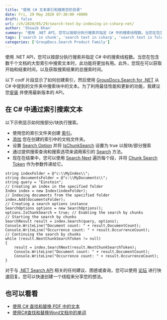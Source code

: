 ```yaml
---
title: "使用 C# 文本索引和搜索您的目录"
date: Fri, 29 May 2020 07:30:00 +0000
draft: false
url: /zh/2020/05/29/search-text-by-indexing-in-csharp-net/
author: 'Shoaib Khan'
summary: "使用 .NET API，您可以按部分执行搜索并指定 C# 中的搜索线程数。当您在包含数千个文档的大型索引中搜索文本时，此功能将更加有用。此外，您现在可以获取开始和结束时间，以及获取搜索结果的总搜索时间。"
tags: ['search in chunk', 'search text in csharp', 'search text in folders in csharp', 'search text in parts', 'text searching using csharp']
categories: ['GroupDocs.Search Product Family']
---
```


使用 .NET API，您可以按部分执行搜索并指定 C# 中的搜索线程数。当您在包含数千个文档的大型索引中搜索文本时，此功能将更加有用。此外，您现在可以获取开始和结束时间，以及获取搜索结果的总搜索时间。

以下 codf 片段显示了如何创建索引，然后使用 [GroupDocs.Search for .NET][1] 从 C# 中提到的文件夹中搜索块中的文本。为了利用最佳性能和更新的功能，我建议您[安装][2] 并使用最新版本的 API。

## 在 C# 中通过索引搜索文本

以下示例显示如何按部分/块执行搜索。

* 使用您的索引文件夹创建 [索引][3]。
* [添加][4] 您在创建的索引中的文档文件夹。
* 设置 [Search Option][5] 并将 [IsChunkSearch][6] 设置为 true 以按块/部分搜索
* 通过提供搜索查询和搜索选项来调用索引的 [Search][7] 方法。
* 现在在结果中，您可以使用 [Search Next][8] 遍历每个段，并将 [Chunk Search Token][9] 作为参数传递给它。

```
string indexFolder = @"c:\\MyIndex\\";
string documentsFolder = @"c:\\MyDocuments\\";
string query = "Einstein";
// Creating an index in the specified folder
Index index = new Index(indexFolder);
// Indexing documents from the specified folder
index.Add(documentsFolder);
// Creating a search options instance
SearchOptions options = new SearchOptions();
options.IsChunkSearch = true; // Enabling the search by chunks
// Starting the search by chunks
SearchResult result = index.Search(query, options);
Console.WriteLine("Document count: " + result.DocumentCount);
Console.WriteLine("Occurrence count: " + result.OccurrenceCount);
// Continuing the search by chunks
while (result.NextChunkSearchToken != null)
{
    result = index.SearchNext(result.NextChunkSearchToken);
    Console.WriteLine("Document count: " + result.DocumentCount);
    Console.WriteLine("Occurrence count: " + result.OccurrenceCount);
}
```

对于与 [.NET Search API][10] 相关的任何建议、困惑或查询，您可以使用 [论坛][11] 进行快速回复。您可以快速创建一个线程来分享您的想法。

## 也可以看看

* [使用 C# 查找和替换 PDF 中的文本][12]
* [使用C#查找和替换Word文档中的单词][13]







[1]: https://products.groupdocs.com/search/net
[2]: https://www.nuget.org/packages/GroupDocs.Search/
[3]: https://apireference.groupdocs.com/net/search/groupdocs.search/index
[4]: https://apireference.groupdocs.com/search/net/groupdocs.search/index/methods/add
[5]: https://apireference.groupdocs.com/search/net/groupdocs.search.options/searchoptions
[6]: https://apireference.groupdocs.com/search/net/groupdocs.search.options/searchoptions/properties/ischunksearch
[7]: https://apireference.groupdocs.com/net/search/groupdocs.search/index/methods/search/index
[8]: https://apireference.groupdocs.com/search/net/groupdocs.search/index/methods/searchnext
[9]: https://apireference.groupdocs.com/search/net/groupdocs.search.results/searchresult/properties/nextchunksearchtoken
[10]: https://products.groupdocs.com/search/net
[11]: https://forum.groupdocs.com/c/search
[12]: https://blog.groupdocs.com/2022/02/19/find-and-replace-text-in-pdf-using-csharp/
[13]: https://blog.groupdocs.com/2022/02/15/find-and-replace-text-in-word-using-csharp/


